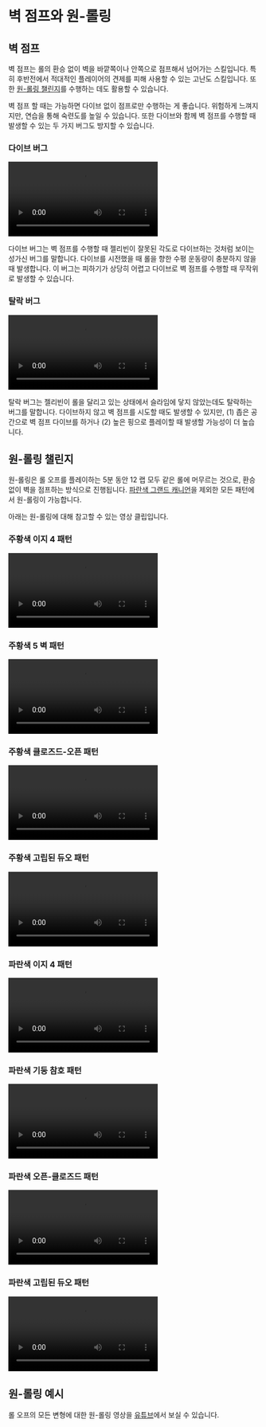 # 벽 점프와 원-롤링

## 벽 점프

벽 점프는 롤의 환승 없이 벽을 바깥쪽이나 안쪽으로 점프해서 넘어가는 스킬입니다. 특히 후반전에서 적대적인 플레이어의 견제를 피해 사용할 수 있는 고난도 스킬입니다. 또한 [원-롤링 챌린지](./wall-jumps-one-rolling.md#원-롤링-챌린지)를 수행하는 데도 활용할 수 있습니다.

벽 점프 할 때는 가능하면 다이브 없이 점프로만 수행하는 게 좋습니다. 위험하게 느껴지지만, 연습을 통해 숙련도를 높일 수 있습니다. 또한 다이브와 함께 벽 점프를 수행할 때 발생할 수 있는 두 가지 버그도 방지할 수 있습니다.

### 다이브 버그

<video controls>
  <source src="../../images/advanced/wall-jumps-one-rolling/dive-bug.mp4" type="video/mp4">
</video>

다이브 버그는 벽 점프를 수행할 때 젤리빈이 잘못된 각도로 다이브하는 것처럼 보이는 성가신 버그를 말합니다. 다이브를 시전했을 때 롤을 향한 수평 운동량이 충분하지 않을 때 발생합니다. 이 버그는 피하기가 상당히 어렵고 다이브로 벽 점프를 수행할 때 무작위로 발생할 수 있습니다.

### 탈락 버그

<video controls>
  <source src="../../images/advanced/wall-jumps-one-rolling/elimination-bug.mp4" type="video/mp4">
</video>

탈락 버그는 젤리빈이 롤을 달리고 있는 상태에서 슬라임에 닿지 않았는데도 탈락하는 버그를 말합니다. 다이브하지 않고 벽 점프를 시도할 때도 발생할 수 있지만, (1) 좁은 공간으로 벽 점프 다이브를 하거나 (2) 높은 핑으로 플레이할 때 발생할 가능성이 더 높습니다.

## 원-롤링 챌린지

원-롤링은 롤 오프를 플레이하는 5분 동안 12 랩 모두 같은 롤에 머무르는 것으로, 환승 없이 벽을 점프하는 방식으로 진행됩니다. [파란색 그랜드 캐니언](../rolls/grand-canyon.md)을 제외한 모든 패턴에서 원-롤링이 가능합니다.

아래는 원-롤링에 대해 참고할 수 있는 영상 클립입니다.

### 주황색 이지 4 패턴

<video controls>
  <source src="../../images/advanced/wall-jumps-one-rolling/easy-4-orange.mp4" type="video/mp4">
</video>

### 주황색 5 벽 패턴

<video controls>
  <source src="../../images/advanced/wall-jumps-one-rolling/5-waller-orange.mp4" type="video/mp4">
</video>

### 주황색 클로즈드-오픈 패턴

<video controls>
  <source src="../../images/advanced/wall-jumps-one-rolling/closed-open-orange.mp4" type="video/mp4">
</video>

### 주황색 고립된 듀오 패턴

<video controls>
  <source src="../../images/advanced/wall-jumps-one-rolling/isolated-duo-orange.mp4" type="video/mp4">
</video>

### 파란색 이지 4 패턴

<video controls>
  <source src="../../images/advanced/wall-jumps-one-rolling/easy-4-blue.mp4" type="video/mp4">
</video>

### 파란색 기둥 참호 패턴

<video controls>
  <source src="../../images/advanced/wall-jumps-one-rolling/pillar-trench-blue.mp4" type="video/mp4">
</video>

### 파란색 오픈-클로즈드 패턴

<video controls>
  <source src="../../images/advanced/wall-jumps-one-rolling/open-closed-blue.mp4" type="video/mp4">
</video>

### 파란색 고립된 듀오 패턴

<video controls>
  <source src="../../images/advanced/wall-jumps-one-rolling/isolated-duo-blue.mp4" type="video/mp4">
</video>

## 원-롤링 예시

롤 오프의 모든 변형에 대한 원-롤링 영상을 [유튜브](https://www.youtube.com/playlist?list=PLG_QNSp9ZgJLWYSNl4vY26VJCZeOQHO1F)에서 보실 수 있습니다.
